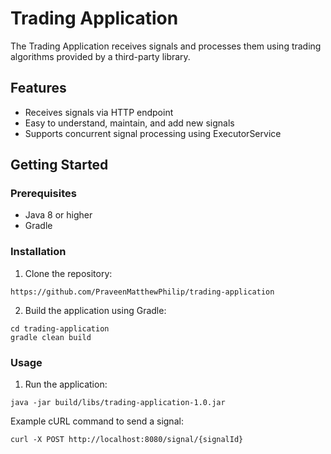 # Trading Application

The Trading Application receives signals and processes them using trading algorithms provided by a third-party library.

## Features

- Receives signals via HTTP endpoint
- Easy to understand, maintain, and add new signals
- Supports concurrent signal processing using ExecutorService

## Getting Started

### Prerequisites

- Java 8 or higher
- Gradle

### Installation

1. Clone the repository:

```
https://github.com/PraveenMatthewPhilip/trading-application
```

2. Build the application using Gradle:

```
cd trading-application
gradle clean build
```

### Usage

1. Run the application:

```
java -jar build/libs/trading-application-1.0.jar
```

Example cURL command to send a signal:

```
curl -X POST http://localhost:8080/signal/{signalId}
```
